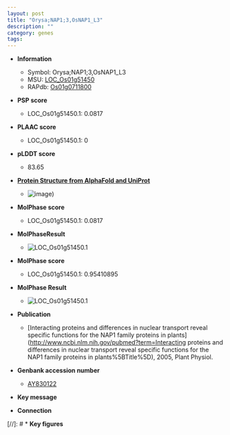 ```yaml
---
layout: post
title: "Orysa;NAP1;3,OsNAP1_L3"
description: ""
category: genes
tags: 
---
```


* **Information**  
    + Symbol: Orysa;NAP1;3,OsNAP1_L3  
    + MSU: [LOC_Os01g51450](http://rice.plantbiology.msu.edu/cgi-bin/ORF_infopage.cgi?orf=LOC_Os01g51450)  
    + RAPdb: [Os01g0711800](http://rapdb.dna.affrc.go.jp/viewer/gbrowse_details/irgsp1?name=Os01g0711800)  

* **PSP score**  
    + LOC_Os01g51450.1: 0.0817 

* **PLAAC score**  
    + LOC_Os01g51450.1: 0 

* **pLDDT score**
    + 83.65

* **[Protein Structure from AlphaFold and UniProt](https://www.uniprot.org/uniprotkb/A2ZX50/entry#structure)**
    + ![image](https://ricepsp.github.io/images/A/AF-A2ZX50-F1.png))

* **MolPhase score**
    + LOC_Os01g51450.1: 0.0817

* **MolPhaseResult**
    + ![LOC_Os01g51450.1](https://ricepsp.github.io/pictures/LOC_Os01g/LOC_Os01g51450.1.png)

* **MolPhase score**
    + LOC_Os01g51450.1: 0.95410895

* **MolPhase Result**
    + ![LOC_Os01g51450.1](https://304243504.github.io/Pictures/LOC_Os01g/LOC_Os01g51450.1.png)

* **Publication**  
    + [Interacting proteins and differences in nuclear transport reveal specific functions for the NAP1 family proteins in plants](http://www.ncbi.nlm.nih.gov/pubmed?term=Interacting proteins and differences in nuclear transport reveal specific functions for the NAP1 family proteins in plants%5BTitle%5D), 2005, Plant Physiol.

* **Genbank accession number**  
    + [AY830122](http://www.ncbi.nlm.nih.gov/nuccore/AY830122)

* **Key message**  

* **Connection**  

[//]: # * **Key figures**  


